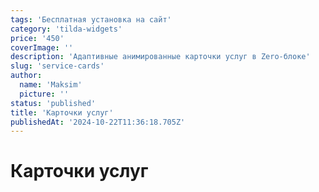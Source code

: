 ```yaml
---
tags: 'Бесплатная установка на сайт'
category: 'tilda-widgets'
price: '450'
coverImage: ''
description: 'Адаптивные анимированные карточки услуг в Zero-блоке'
slug: 'service-cards'
author:
  name: 'Maksim'
  picture: ''
status: 'published'
title: 'Карточки услуг'
publishedAt: '2024-10-22T11:36:18.705Z'
---
```


# Карточки услуг